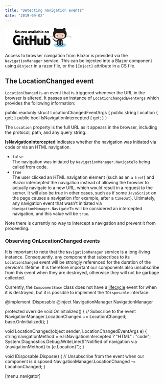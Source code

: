 ```yaml
---
title: "Detecting navigation events"
date: "2019-09-02"
---
```


[![](images/SourceLink.png)](https://github.com/mrpmorris/blazor-university/tree/master/src/Routing/NavigatingViaCode)

Access to browser navigation from Blazor is provided via the `NavigationManager` service. This can be injected into a Blazor component using `@inject` in a razor file, or the `[Inject]` attribute in a CS file.

## The LocationChanged event

`LocationChanged` is an event that is triggered whenever the URL in the browser is altered. It passes an instance of `LocationChangedEventArgs` which provides the following information:

public readonly struct LocationChangedEventArgs
{
	public string Location { get; }
	public bool IsNavigationIntercepted { get; }
}

The `Location` property is the full URL as it appears in the browser, including the protocol, path, and any query string.

**IsNavigationIntercepted** indicates whether the navigation was initiated via code or via an HTML navigation.

- `false`  
    The navigation was initiated by `NavigationManager.NavigateTo` being called from code.
- `true`  
    The user clicked an HTML navigation element (such as an `a href`) and Blazor intercepted the navigation instead of allowing the browser to actually navigate to a new URL, which would result in a request to the server. It will also be true in other cases, such as if some `JavaScript` on the page causes a navigation (for example, after a `timeOut`). Ultimately, any navigation event that wasn't initiated via `NavigationManager.NavigateTo` will be considered an intercepted navigation, and this value will be `true`.

Note there is currently no way to intercept a navigation and prevent it from proceeding.

### Observing OnLocationChanged events

It is important to note that the `NavigationManager` service is a long-living instance. Consequently, any component that subscribes to its `LocationChanged` event will be strongly referenced for the duration of the service's lifetime. It is therefore important our components also unsubscribe from this event when they are destroyed, otherwise they will not be garbage collected.

Currently, the `ComponentBase` class does not have a [lifecycle](http://blazor-university.com/components/component-lifecycles/) event for when it is destroyed, but it is possible to implement the `IDisposable` interface.

@implement IDisposable
@inject NavigationManager NavigationManager

protected override void OnInitialized()
{
	// Subscribe to the event
	NavigationManager.LocationChanged += LocationChanged;
	base.OnInitialized();
}

void LocationChanged(object sender, LocationChangedEventArgs e)
{
	string navigationMethod = e.IsNavigationIntercepted ? "HTML" : "code";
	System.Diagnostics.Debug.WriteLine($"Notified of navigation via {navigationMethod} to {e.Location}");
}

void IDisposable.Dispose()
{
	// Unsubscribe from the event when our component is disposed
	NavigationManager.LocationChanged -= LocationChanged;
}

\[menu\_navigator\]
